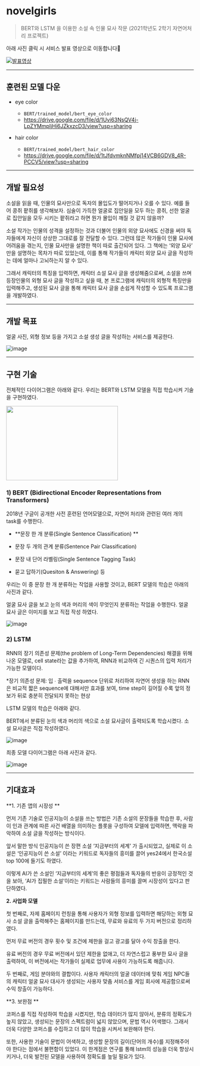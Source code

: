 # novelgirls
>  BERT와 LSTM 을 이용한 소설 속 인물 묘사 작문 (2021학년도 2학기 자연어처리 프로젝트) 

아래 사진 클릭 시 서비스 발표 영상으로 이동합니다👭

[![발표영상](https://img.youtube.com/vi/zum4tzQfw7Q/hqdefault.jpg)]( https://youtu.be/zum4tzQfw7Q)



------



## 훈련된 모델 다운

- eye color
  - ```BERT/trained_model/bert_eye_color```
  - https://drive.google.com/file/d/1Uvi63NsQV4j-LpZYMmpIjHi6JZkxzcD3/view?usp=sharing

- hair color
  - ```BERT/trained_model/bert_hair_color```
  - https://drive.google.com/file/d/1tJfdvmknNMfpj14VCB6GDV8_4R-PCCV5/view?usp=sharing




------



## 개발 필요성

소설을 읽을 때, 인물의 묘사만으로 독자의 몰입도가 떨어지거나 오를 수 있다. 예를 들어 콩쥐 팥쥐를 생각해보자. 심술이 가득한 얼굴로 집안일을 모두 하는 콩쥐, 선한 얼굴로 집안일을 모두 시키는 팥쥐라고 하면 뭔가 몰입이 깨질 것 같지 않을까? 

소설 작가는 인물의 성격을 설정하는 것과 더불어 인물의 외양 묘사에도 신경을 써야 독자들에게 자신이 상상한 그대로를 잘 전달할 수 있다. 그런데 많은 작가들이 인물 묘사에 어려움을 겪는지, 인물 묘사만을 설명한 책이 따로 출간되어 있다. 그 책에는 ‘외양 묘사’ 만을 설명하는 목차가 따로 있었는데, 이를 통해 작가들이 캐릭터 외양 묘사 글을 작성하는 데에 얼마나 고뇌하는지 알 수 있다. 

그래서 캐릭터의 특징을 입력하면, 캐릭터 소설 묘사 글을 생성해줌으로써, 소설을 쓰며 등장인물의 외형 묘사 글을 작성하고 싶을 때, 본 프로그램에 캐릭터의 외형적 특징만을 입력해주고, 생성된 묘사 글을 통해 캐릭터 묘사 글을 손쉽게 작성할 수 있도록 프로그램을 개발하였다.



______



## 개발 목표

얼굴 사진, 외형 정보 등을 가지고 소설 생성 글을 작성하는 서비스를 제공한다.

![image](https://user-images.githubusercontent.com/60170358/143964074-dde451bf-86ad-4c05-ad1e-03c92d6128df.png)

------



## 구현 기술

전체적인 다이어그램은 아래와 같다. 우리는 BERT와 LSTM 모델을 직접 학습시켜 기술을 구현하였다.

<img src="https://user-images.githubusercontent.com/60170358/143964267-f2c6d689-a105-414b-b647-ca0ad835157f.png" width="300" height="200"/>



### 1) BERT (Bidirectional Encoder Representations from Transformers)

2018년 구글이 공개한 사전 훈련된 언어모델으로, 자연어 처리와 관련된 여러 개의 task를 수행한다. 

- **문장 한 개 분류(Single Sentence Classification) **

- 문장 두 개의 관계 분류(Sentence Pair Classification)

- 문장 내 단어 라벨링(Single Sentence Tagging Task)

- 묻고 답하기(Quesiton & Answering) 등



우리는 이 중 문장 한 개 분류하는 작업을 사용할 것이고, BERT 모델의 학습은 아래의 사진과 같다.

얼굴 묘사 글을 보고 눈의 색과 머리의 색이 무엇인지 분류하는 작업을 수행한다. 얼굴 묘사 글은 이미지를 보고 직접 작성 하였다.

![image](https://user-images.githubusercontent.com/60170358/143965571-82662e06-4a94-4307-acb3-b796d5518941.png)



### 2) LSTM

RNN의 장기 의존성 문제(the problem of Long-Term Dependencies) 해결을 위해 나온 모델로, cell state라는 값을 추가하여, RNN과 비교하여 긴 시퀀스의 입력 처리가 가능한 모델이다. 

*장기 의존성 문제: 입 ∙ 출력을 sequence 단위로 처리하여 자연어 생성을 하는 RNN은 비교적 짧은 sequence에 대해서만 효과를 보여, time step이 길어질 수록 앞의 정보가 뒤로 충분히 전달되지 못하는 현상



LSTM 모델의 학습은 아래와 같다.

BERT에서 분류된 눈의 색과 머리의 색으로 소설 묘사글이 출력되도록 학습시켰다. 소설 묘사글은 직접 작성하였다.

![image](https://user-images.githubusercontent.com/60170358/143965845-b00ecf7a-c88e-4eb9-832a-4395b6389df1.png)



최종 모델 다이어그램은 아래 사진과 같다.

![image](https://user-images.githubusercontent.com/60170358/143965950-707a937b-863c-480f-95ca-6302d4736713.png)



------



## 기대효과

**1. 기존 앱의 시장성 **

먼저 기존 기술로 인공지능이 소설을 쓰는 방법은 기존 소설의 문장들을 학습한 후, 사람이 인과 관계에 따른 사건 배열을 의미하는 플롯을 구성하여 모델에 입력하면, 맥락을 파악하여 소설 글을 작성하는 방식이다. 

앞서 말한 방식 인공지능이 쓴 장편 소설 ‘지금부터의 세계’ 가 출시되었고, 실제로 이 소설은 ‘인공지능이 쓴 소설’ 이라는 키워드로 독자들의 흥미를 끌어 yes24에서 한국소설 top 100에 들기도 하였다.

이렇게 AI가 쓴 소설인 ‘지금부터의 세계’의 좋은 평점들과 독자들의 반응이 긍정적인 것을 보아, ‘AI가 집필한 소설’이라는 키워드는 사람들의 흥미를 끌며 시장성이 있다고 판단하였다.



**2. 사업화 모델**

첫 번째로, 자제 홈페이지 런칭을 통해 사용자가 외형 정보를 입력하면 해당하는 외형 묘사 소설 글을 출력해주는 홈페이지를 만드는데, 무료와 유료의 두 가지 버전으로 정리하였다.

먼저 무료 버전의 경우 횟수 및 조건에 제한을 걸고 광고를 달아 수익 창출을 한다.

유료 버전의 경우 무료 버전에서 있던 제한을 없애고, 더 자연스럽고 풍부한 묘사 글을 출력하여, 이 버전에서는 작가들이 실제로 업무에 사용이 가능하도록 해줍니다.



두 번째로, 게임 분야와의 결합이다. 사용자 캐릭터의 얼굴 데이터에 맞춰 게임 NPC들의 캐릭터 얼굴 묘사 대사가 생성되는 사용자 맞춤 서비스를 게임 회사에 제공함으로써 수익 창출이 가능하다.



**3. 보완점 **

코퍼스를 직접 작성하여 학습을 시켰지만, 학습 데이터가 많지 않아서, 분류의 정확도가 높지 않았고, 생성되는 문장의 스펙트럼이 넓지 않았으며, 문법 역시 어색했다. 그래서 더욱 다양한 코퍼스를 수집하고 더 많이 학습을 시켜서 보완해야 한다.

또한, 사용한 기술이 문법이 어색하고, 생성할 문장의 길이(단어의 개수)를 지정해주어야 한다는 점에서 불편함이 있었다. 이 한계점은 연구를 통해 lstm의 성능을 더욱 향상시키거나, 더욱 발전된 모델을 사용하여 정확도를 높일 필요가 있다.


